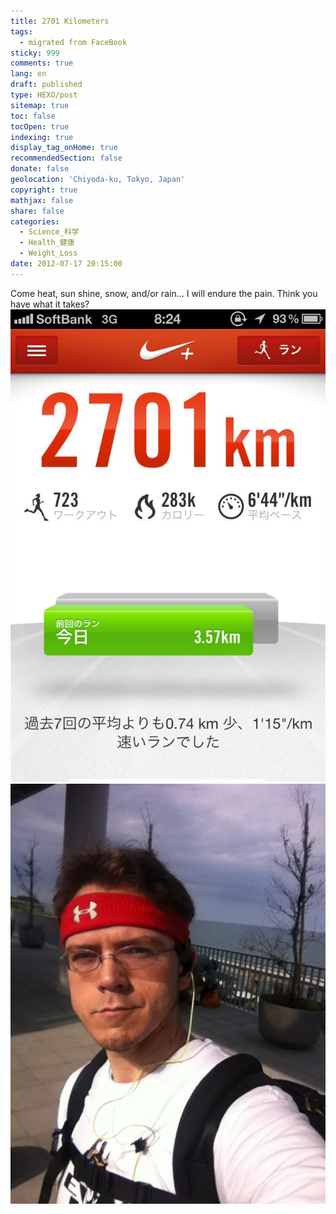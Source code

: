 ```yaml
---
title: 2701 Kilometers
tags:
  - migrated from FaceBook
sticky: 999
comments: true
lang: en
draft: published
type: HEXO/post
sitemap: true
toc: false
tocOpen: true
indexing: true
display_tag_onHome: true
recommendedSection: false
donate: false
geolocation: 'Chiyoda-ku, Tokyo, Japan'
copyright: true
mathjax: false
share: false
categories:
  - Science_科学
  - Health_健康
  - Weight_Loss
date: 2012-07-17 20:15:00
---
```

Come heat, sun shine, snow, and/or rain... I will endure the pain. Think you have what it takes?
![2701km so far](./2701km/394638_335413756544499_1636912771_n_335413756544499.jpg)
![Always ready](./2701km/165852_335414316544443_1031982697_n_335414316544443.jpg)